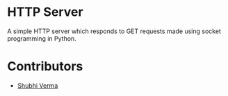 # HTTP Server
A simple HTTP server which responds to GET requests made using socket programming in Python.

# Contributors
* [Shubhi Verma](https://github.com/vshubhi612)
